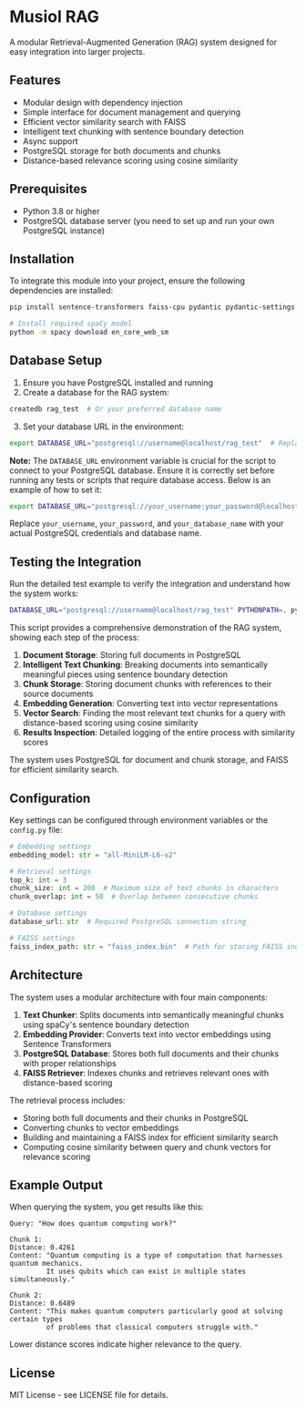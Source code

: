 # Musiol RAG

A modular Retrieval-Augmented Generation (RAG) system designed for easy integration into larger projects.

## Features

- Modular design with dependency injection
- Simple interface for document management and querying
- Efficient vector similarity search with FAISS
- Intelligent text chunking with sentence boundary detection
- Async support
- PostgreSQL storage for both documents and chunks
- Distance-based relevance scoring using cosine similarity

## Prerequisites

- Python 3.8 or higher
- PostgreSQL database server (you need to set up and run your own PostgreSQL instance)

## Installation

To integrate this module into your project, ensure the following dependencies are installed:

```bash
pip install sentence-transformers faiss-cpu pydantic pydantic-settings numpy spacy asyncpg

# Install required spaCy model
python -m spacy download en_core_web_sm
```

## Database Setup

1. Ensure you have PostgreSQL installed and running
2. Create a database for the RAG system:
```bash
createdb rag_test  # Or your preferred database name
```
3. Set your database URL in the environment:
```bash
export DATABASE_URL="postgresql://username@localhost/rag_test"  # Replace with your credentials
```

**Note:** The `DATABASE_URL` environment variable is crucial for the script to connect to your PostgreSQL database. Ensure it is correctly set before running any tests or scripts that require database access. Below is an example of how to set it:

```bash
export DATABASE_URL="postgresql://your_username:your_password@localhost/your_database_name"
```

Replace `your_username`, `your_password`, and `your_database_name` with your actual PostgreSQL credentials and database name.

## Testing the Integration

Run the detailed test example to verify the integration and understand how the system works:

```bash
DATABASE_URL="postgresql://username@localhost/rag_test" PYTHONPATH=. python examples/detailed_test.py
```

This script provides a comprehensive demonstration of the RAG system, showing each step of the process:

1. **Document Storage**: Storing full documents in PostgreSQL
2. **Intelligent Text Chunking**: Breaking documents into semantically meaningful pieces using sentence boundary detection
3. **Chunk Storage**: Storing document chunks with references to their source documents
4. **Embedding Generation**: Converting text into vector representations
5. **Vector Search**: Finding the most relevant text chunks for a query with distance-based scoring using cosine similarity
6. **Results Inspection**: Detailed logging of the entire process with similarity scores

The system uses PostgreSQL for document and chunk storage, and FAISS for efficient similarity search.

## Configuration

Key settings can be configured through environment variables or the `config.py` file:

```python
# Embedding settings
embedding_model: str = "all-MiniLM-L6-v2"

# Retrieval settings
top_k: int = 3
chunk_size: int = 200  # Maximum size of text chunks in characters
chunk_overlap: int = 50  # Overlap between consecutive chunks

# Database settings
database_url: str  # Required PostgreSQL connection string

# FAISS settings
faiss_index_path: str = "faiss_index.bin"  # Path for storing FAISS index
```

## Architecture

The system uses a modular architecture with four main components:

1. **Text Chunker**: Splits documents into semantically meaningful chunks using spaCy's sentence boundary detection
2. **Embedding Provider**: Converts text into vector embeddings using Sentence Transformers
3. **PostgreSQL Database**: Stores both full documents and their chunks with proper relationships
4. **FAISS Retriever**: Indexes chunks and retrieves relevant ones with distance-based scoring

The retrieval process includes:
- Storing both full documents and their chunks in PostgreSQL
- Converting chunks to vector embeddings
- Building and maintaining a FAISS index for efficient similarity search
- Computing cosine similarity between query and chunk vectors for relevance scoring

## Example Output

When querying the system, you get results like this:

```
Query: "How does quantum computing work?"

Chunk 1:
Distance: 0.4261
Content: "Quantum computing is a type of computation that harnesses quantum mechanics. 
         It uses qubits which can exist in multiple states simultaneously."

Chunk 2:
Distance: 0.6489
Content: "This makes quantum computers particularly good at solving certain types 
         of problems that classical computers struggle with."
```

Lower distance scores indicate higher relevance to the query.

## License

MIT License - see LICENSE file for details. 